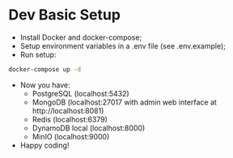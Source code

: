 # Dev Basic Setup

- Install Docker and docker-compose;
- Setup environment variables in a .env file (see .env.example);
- Run setup:

```bash
docker-compose up -d
```

- Now you have:
  - PostgreSQL (localhost:5432)
  - MongoDB (localhost:27017 with admin web interface at http://localhost:8081)
  - Redis (localhost:6379)
  - DynamoDB local (localhost:8000)
  - MinIO (localhost:9000)
- Happy coding!

